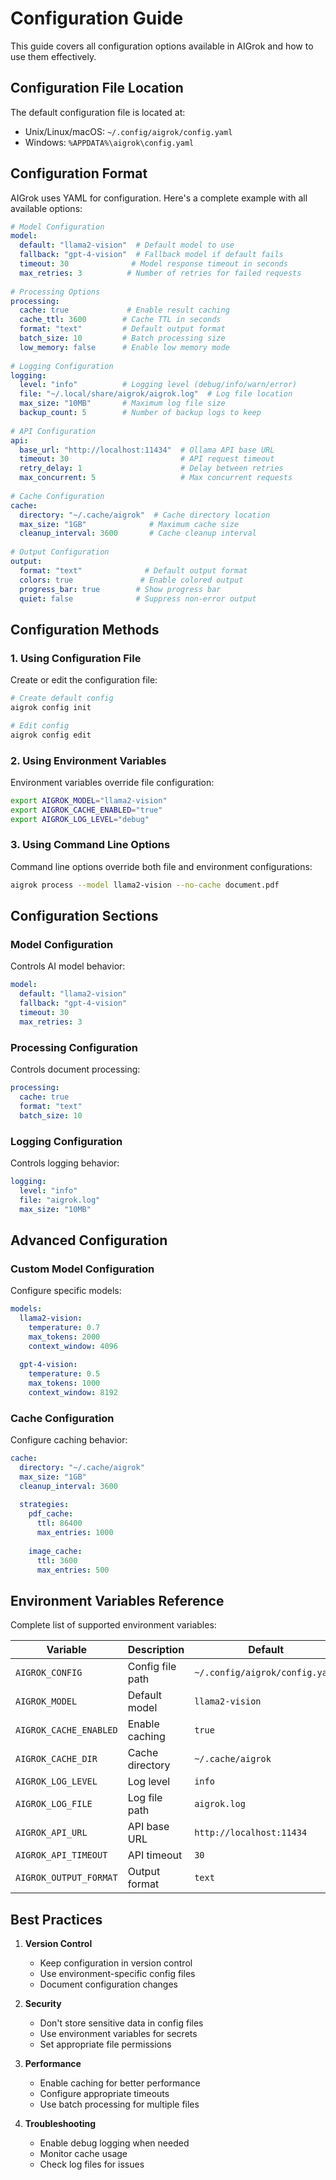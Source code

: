 # Configuration Guide

This guide covers all configuration options available in AIGrok and how to use them effectively.

## Configuration File Location

The default configuration file is located at:
- Unix/Linux/macOS: `~/.config/aigrok/config.yaml`
- Windows: `%APPDATA%\aigrok\config.yaml`

## Configuration Format

AIGrok uses YAML for configuration. Here's a complete example with all available options:

```yaml
# Model Configuration
model:
  default: "llama2-vision"  # Default model to use
  fallback: "gpt-4-vision"  # Fallback model if default fails
  timeout: 30              # Model response timeout in seconds
  max_retries: 3          # Number of retries for failed requests
  
# Processing Options
processing:
  cache: true             # Enable result caching
  cache_ttl: 3600        # Cache TTL in seconds
  format: "text"         # Default output format
  batch_size: 10         # Batch processing size
  low_memory: false      # Enable low memory mode
  
# Logging Configuration
logging:
  level: "info"          # Logging level (debug/info/warn/error)
  file: "~/.local/share/aigrok/aigrok.log"  # Log file location
  max_size: "10MB"       # Maximum log file size
  backup_count: 5        # Number of backup logs to keep
  
# API Configuration
api:
  base_url: "http://localhost:11434"  # Ollama API base URL
  timeout: 30                         # API request timeout
  retry_delay: 1                      # Delay between retries
  max_concurrent: 5                   # Max concurrent requests
  
# Cache Configuration
cache:
  directory: "~/.cache/aigrok"  # Cache directory location
  max_size: "1GB"              # Maximum cache size
  cleanup_interval: 3600       # Cache cleanup interval
  
# Output Configuration
output:
  format: "text"              # Default output format
  colors: true               # Enable colored output
  progress_bar: true        # Show progress bar
  quiet: false              # Suppress non-error output
```

## Configuration Methods

### 1. Using Configuration File

Create or edit the configuration file:

```bash
# Create default config
aigrok config init

# Edit config
aigrok config edit
```

### 2. Using Environment Variables

Environment variables override file configuration:

```bash
export AIGROK_MODEL="llama2-vision"
export AIGROK_CACHE_ENABLED="true"
export AIGROK_LOG_LEVEL="debug"
```

### 3. Using Command Line Options

Command line options override both file and environment configurations:

```bash
aigrok process --model llama2-vision --no-cache document.pdf
```

## Configuration Sections

### Model Configuration

Controls AI model behavior:

```yaml
model:
  default: "llama2-vision"
  fallback: "gpt-4-vision"
  timeout: 30
  max_retries: 3
```

### Processing Configuration

Controls document processing:

```yaml
processing:
  cache: true
  format: "text"
  batch_size: 10
```

### Logging Configuration

Controls logging behavior:

```yaml
logging:
  level: "info"
  file: "aigrok.log"
  max_size: "10MB"
```

## Advanced Configuration

### Custom Model Configuration

Configure specific models:

```yaml
models:
  llama2-vision:
    temperature: 0.7
    max_tokens: 2000
    context_window: 4096
    
  gpt-4-vision:
    temperature: 0.5
    max_tokens: 1000
    context_window: 8192
```

### Cache Configuration

Configure caching behavior:

```yaml
cache:
  directory: "~/.cache/aigrok"
  max_size: "1GB"
  cleanup_interval: 3600
  
  strategies:
    pdf_cache:
      ttl: 86400
      max_entries: 1000
    
    image_cache:
      ttl: 3600
      max_entries: 500
```

## Environment Variables Reference

Complete list of supported environment variables:

| Variable | Description | Default |
|----------|-------------|---------|
| `AIGROK_CONFIG` | Config file path | `~/.config/aigrok/config.yaml` |
| `AIGROK_MODEL` | Default model | `llama2-vision` |
| `AIGROK_CACHE_ENABLED` | Enable caching | `true` |
| `AIGROK_CACHE_DIR` | Cache directory | `~/.cache/aigrok` |
| `AIGROK_LOG_LEVEL` | Log level | `info` |
| `AIGROK_LOG_FILE` | Log file path | `aigrok.log` |
| `AIGROK_API_URL` | API base URL | `http://localhost:11434` |
| `AIGROK_API_TIMEOUT` | API timeout | `30` |
| `AIGROK_OUTPUT_FORMAT` | Output format | `text` |

## Best Practices

1. **Version Control**
   - Keep configuration in version control
   - Use environment-specific config files
   - Document configuration changes

2. **Security**
   - Don't store sensitive data in config files
   - Use environment variables for secrets
   - Set appropriate file permissions

3. **Performance**
   - Enable caching for better performance
   - Configure appropriate timeouts
   - Use batch processing for multiple files

4. **Troubleshooting**
   - Enable debug logging when needed
   - Monitor cache usage
   - Check log files for issues